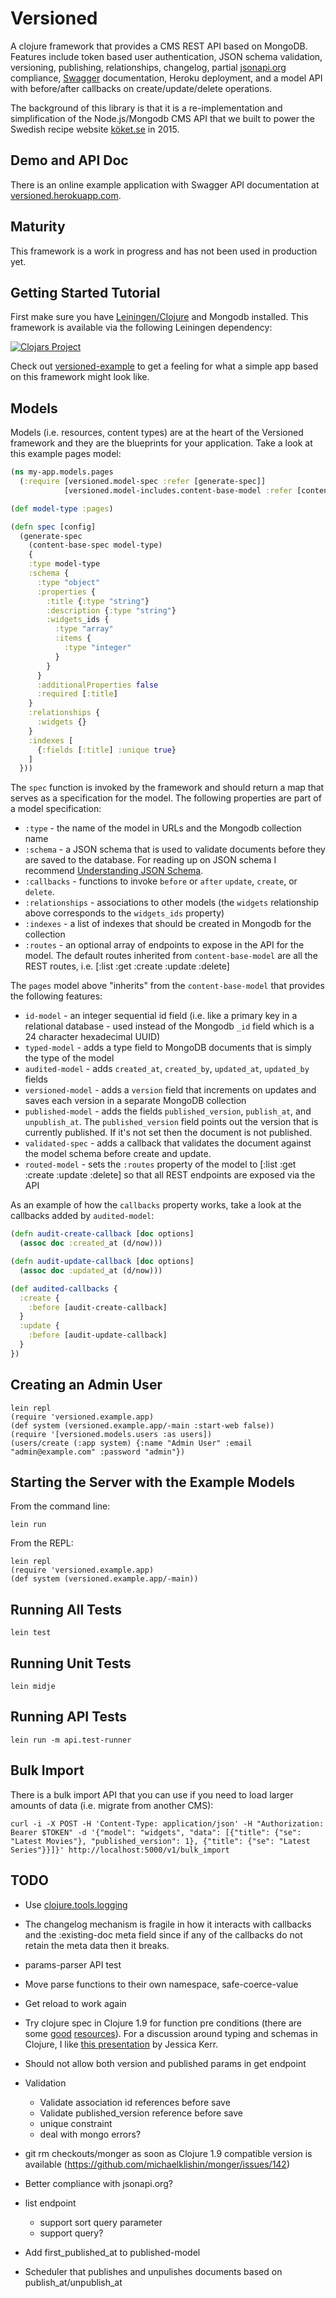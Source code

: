 # Versioned

A clojure framework that provides a CMS REST API based on MongoDB. Features include token based user authentication, JSON schema validation, versioning, publishing, relationships, changelog, partial [jsonapi.org](http://jsonapi.org) compliance, [Swagger](https://github.com/OAI/OpenAPI-Specification/blob/master/versions/2.0.md) documentation, Heroku deployment, and a model API with before/after callbacks on create/update/delete operations.

The background of this library is that it is a re-implementation and simplification of the
Node.js/Mongodb CMS API that we built to power the Swedish recipe website [köket.se](http://www.koket.se)
in 2015.

## Demo and API Doc

There is an online example application with Swagger API documentation at [versioned.herokuapp.com](https://versioned.herokuapp.com).

## Maturity

This framework is a work in progress and has not been used in production yet.

## Getting Started Tutorial

First make sure you have [Leiningen/Clojure](http://leiningen.org) and Mongodb installed. This framework is available
via the following Leiningen dependency:

[![Clojars Project](http://clojars.org/versioned/latest-version.svg)](http://clojars.org/versioned)

Check out [versioned-example](https://github.com/peter/versioned-example) to get a feeling for what a simple app based on this framework might look like.

## Models

Models (i.e. resources, content types) are at the heart of the Versioned framework and they are the blueprints for your
application. Take a look at this example pages model:

```clojure
(ns my-app.models.pages
  (:require [versioned.model-spec :refer [generate-spec]]
            [versioned.model-includes.content-base-model :refer [content-base-spec]]))

(def model-type :pages)

(defn spec [config]
  (generate-spec
    (content-base-spec model-type)
    {
    :type model-type
    :schema {
      :type "object"
      :properties {
        :title {:type "string"}
        :description {:type "string"}
        :widgets_ids {
          :type "array"
          :items {
            :type "integer"
          }
        }
      }
      :additionalProperties false
      :required [:title]
    }
    :relationships {
      :widgets {}
    }
    :indexes [
      {:fields [:title] :unique true}
    ]
  }))
```

The `spec` function is invoked by the framework and should return a map that serves as a specification for the model. The following properties are part of a model specification:

* `:type` - the name of the model in URLs and the Mongodb collection name
* `:schema` - a JSON schema that is used to validate documents before they are saved to the
 database. For reading up on JSON schema I recommend [Understanding JSON Schema](https://spacetelescope.github.io/understanding-json-schema/UnderstandingJSONSchema.pdf).
* `:callbacks` - functions to invoke `before` or `after` `update`, `create`, or `delete`.
* `:relationships` - associations to other models (the `widgets` relationship above corresponds
 to the `widgets_ids` property)
* `:indexes` - a list of indexes that should be created in Mongodb for the collection
* `:routes` - an optional array of endpoints to expose in the API for the model. The default routes inherited from `content-base-model` are all the REST routes, i.e. [:list :get :create :update :delete]

The `pages` model above "inherits" from the `content-base-model` that provides the following features:

* `id-model` - an integer sequential id field (i.e. like a primary key in a relational database - used instead of the Mongodb `_id` field which is a 24 character hexadecimal UUID)
* `typed-model` - adds a type field to MongoDB documents that is simply the type of the model
* `audited-model` - adds `created_at`, `created_by`, `updated_at`, `updated_by` fields
* `versioned-model` - adds a `version` field that increments on updates and saves each version in a separate MongoDB collection
* `published-model` - adds the fields `published_version`, `publish_at`, and `unpublish_at`. The `published_version` field points out the version that is currently published. If it's not set then the document is not published.
* `validated-spec` - adds a callback that validates the document against the model schema before create and update.
* `routed-model` - sets the `:routes` property of the model to [:list :get :create :update :delete] so that all REST endpoints are exposed via the API

As an example of how the `callbacks` property works, take a look at the callbacks added by `audited-model`:

```clojure
(defn audit-create-callback [doc options]
  (assoc doc :created_at (d/now)))

(defn audit-update-callback [doc options]
  (assoc doc :updated_at (d/now)))

(def audited-callbacks {
  :create {
    :before [audit-create-callback]
  }
  :update {
    :before [audit-update-callback]
  }
})
```

## Creating an Admin User

```
lein repl
(require 'versioned.example.app)
(def system (versioned.example.app/-main :start-web false))
(require '[versioned.models.users :as users])
(users/create (:app system) {:name "Admin User" :email "admin@example.com" :password "admin"})
```

## Starting the Server with the Example Models

From the command line:

```
lein run
```

From the REPL:

```
lein repl
(require 'versioned.example.app)
(def system (versioned.example.app/-main))
```

## Running All Tests

```
lein test
```

## Running Unit Tests

```
lein midje
```

## Running API Tests

```
lein run -m api.test-runner
```

## Bulk Import

There is a bulk import API that you can use if you need to load larger amounts of data (i.e. migrate from another CMS):

```
curl -i -X POST -H 'Content-Type: application/json' -H "Authorization: Bearer $TOKEN" -d '{"model": "widgets", "data": [{"title": {"se": "Latest Movies"}, "published_version": 1}, {"title": {"se": "Latest Series"}}]}' http://localhost:5000/v1/bulk_import
```

## TODO

* Use [clojure.tools.logging](https://github.com/clojure/tools.logging/blob/master/README.md)

* The changelog mechanism is fragile in how it interacts with callbacks and the :existing-doc meta field since if any of the callbacks
  do not retain the meta data then it breaks.

* params-parser API test

* Move parse functions to their own namespace, safe-coerce-value

* Get reload to work again

* Try clojure spec in Clojure 1.9 for function pre conditions (there are some [good](http://clojure.org/guides/spec) [resources](http://www.lispcast.com/clojure.spec-vs-schema)). For a discussion around typing and schemas in Clojure, I like [this presentation](https://vimeo.com/127299449) by Jessica Kerr.

* Should not allow both version and published params in get endpoint

* Validation
  * Validate association id references before save
  * Validate published_version reference before save
  * unique constraint
  * deal with mongo errors?

* git rm checkouts/monger as soon as Clojure 1.9 compatible version is available (https://github.com/michaelklishin/monger/issues/142)

* Better compliance with jsonapi.org?

* list endpoint
  * support sort query parameter
  * support query?

* Add first_published_at to published-model

* Scheduler that publishes and unpulishes documents based on publish_at/unpublish_at
